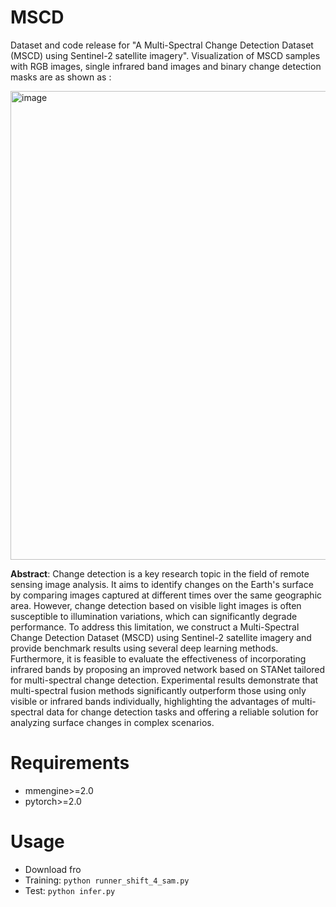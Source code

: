# MSCD
Dataset and code release for "A Multi-Spectral Change Detection Dataset (MSCD) using Sentinel-2 satellite imagery". Visualization of MSCD samples with RGB images, single infrared band images and binary change detection masks are as shown as :

<img width="750" alt="image" src="">

**Abstract**: Change detection is a key research topic in the field of remote sensing image analysis. It aims to identify changes on the Earth's surface by comparing images captured at different times over the same geographic area. However, change detection based on visible light images is often susceptible to illumination variations, which can significantly degrade performance. To address this limitation, we construct a Multi-Spectral Change Detection Dataset (MSCD) using Sentinel-2 satellite imagery and provide benchmark results using several deep learning methods. Furthermore, it is feasible to evaluate the effectiveness of incorporating infrared bands by proposing an improved network based on STANet tailored for multi-spectral change detection. Experimental results demonstrate that multi-spectral fusion methods significantly outperform those using only visible or infrared bands individually, highlighting the advantages of multi-spectral data for change detection tasks and offering a reliable solution for analyzing surface changes in complex scenarios.

# Requirements
- mmengine>=2.0
- pytorch>=2.0

# Usage
- Download fro
- Training: `python runner_shift_4_sam.py`
- Test: `python infer.py`
